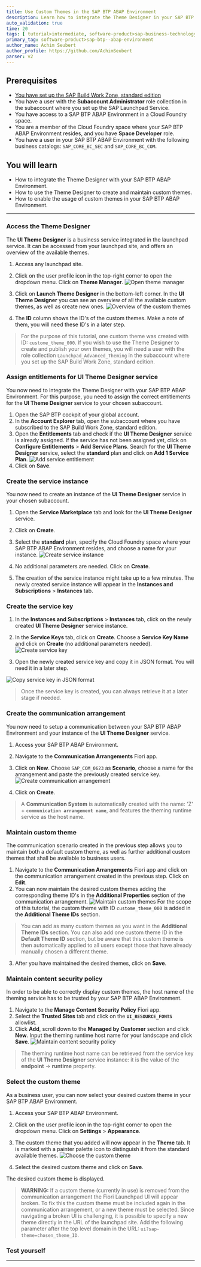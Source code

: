 ```yaml
---
title: Use Custom Themes in the SAP BTP ABAP Environment
description: Learn how to integrate the Theme Designer in your SAP BTP ABAP Environment to create and use custom themes.
auto_validation: true
time: 20
tags: [ tutorial>intermediate, software-product>sap-business-technology-platform]
primary_tag: software-product>sap-btp--abap-environment
author_name: Achim Seubert
author_profile: https://github.com/AchimSeubert
parser: v2
---
```


## Prerequisites
 - [You have set up the SAP Build Work Zone, standard edition](btp-app-work-zone-subscribe)
 - You have a user with the **Subaccount Administrator** role collection in the subaccount where you set up the SAP Launchpad Service.
 - You have access to a SAP BTP ABAP Environment in a Cloud Foundry space.
 - You are a member of the Cloud Foundry space where your SAP BTP ABAP Environment resides, and you have **Space Developer** role.
 - You have a user in your SAP BTP ABAP Environment with the following business catalogs: `SAP_CORE_BC_SEC` and `SAP_CORE_BC_COM`.

## You will learn
- How to integrate the Theme Designer with your SAP BTP ABAP Environment.
- How to use the Theme Designer to create and maintain custom themes.
- How to enable the usage of custom themes in your SAP BTP ABAP Environment.

---
### Access the Theme Designer

The **UI Theme Designer** is a business service integrated in the launchpad service. It can be accessed from your launchpad site, and offers an overview of the available themes.

1. Access any launchpad site.
2. Click on the user profile icon in the top-right corner to open the dropdown menu. Click on **Theme Manager**. ![Open theme manager](5-open-theme-manager.png)

3. Click on **Launch Theme Designer** in the bottom-left corner. In the **UI Theme Designer** you can see an overview of all the available custom themes, as well as create new ones. ![Overview of the custom themes](5-create-new-themes.png)
4. The **ID** column shows the ID's of the custom themes. Make a note of them, you will need these ID's in a later step.

>For the purpose of this tutorial, one custom theme was created with ID: `custome_theme_000`. If you wish to use the Theme Designer to create and publish your own themes, you will need a user with the role collection `Launchpad_Advanced_Theming` in the subaccount where you set up the SAP Build Work Zone, standard edition.

### Assign entitlements for UI Theme Designer service

You now need to integrate the Theme Designer with your SAP BTP ABAP Environment. For this purpose, you need to assign the correct entitlements for the **UI Theme Designer** service to your chosen subaccount.

1. Open the SAP BTP cockpit of your global account.
2. In the **Account Explorer** tab, open the subaccount where you have subscribed to the SAP Build Work Zone, standard edition.
3. Open the **Entitlements** tab and check if the **UI Theme Designer** service is already assigned. If the service has not been assigned yet, click on **Configure Entitlements** > **Add Service Plans**. Search for the **UI Theme Designer** service, select the **standard** plan and click on **Add 1 Service Plan**. ![Add service entitlement](1-Add-service-entitlement.png)
4. Click on **Save**.

### Create the service instance

You now need to create an instance of the **UI Theme Designer** service in your chosen subaccount.

1. Open the **Service Marketplace** tab and look for the **UI Theme Designer** service.
2. Click on **Create**.
3. Select the **standard** plan, specify the Cloud Foundry space where your SAP BTP ABAP Environment resides, and choose a name for your instance. ![Create service instance](2-create-service-instance.png)

4. No additional parameters are needed. Click on **Create**.
5. The creation of the service instance might take up to a few minutes. The newly created service instance will appear in the **Instances and Subscriptions** > **Instances** tab.

### Create the service key

1. In the **Instances and Subscriptions** > **Instances** tab, click on the newly created **UI Theme Designer** service instance.
2. In the **Service Keys** tab, click on **Create**. Choose a **Service Key Name** and click on **Create** (no additional parameters needed). ![Create service key](3-create-service-key.png)

3. Open the newly created service key and copy it in JSON format. You will need it in a later step.

![Copy service key in JSON format](3-copy-service-key-json-format.png)

>Once the service key is created, you can always retrieve it at a later stage if needed.

### Create the communication arrangement

You now need to setup a communication between your SAP BTP ABAP Environment and your instance of the **UI Theme Designer** service.

1. Access your SAP BTP ABAP Environment.
2. Navigate to the **Communication Arrangements** Fiori app.
3. Click on **New**. Choose ``SAP_COM_0623`` as **Scenario**, choose a name for the arrangement and paste the previously created service key. ![Create communication arrangement](4-create-communication-arrangement.png)

4. Click on **Create**.

>A **Communication System** is automatically created with the name: 'Z' + **`communication arrangement name`**, and features the theming runtime service as the host name.

### Maintain custom theme

The communication scenario created in the previous step allows you to maintain both a default custom theme, as well as further additional custom themes that shall be available to business users.

1. Navigate to the **Communication Arrangements** Fiori app and click on the communication arrangement created in the previous step. Click on **Edit**.
2. You can now maintain the desired custom themes adding the corresponding theme ID's in the **Additional Properties** section of the communication arrangement. ![Maintain custom themes](6-maintain-custom-themes.png)
For the scope of this tutorial, the custom theme with ID `custome_theme_000` is added in the **Additional Theme IDs** section.
>You can add as many custom themes as you want in the **Additional Theme IDs** section. You can also add one custom theme ID in the **Default Theme ID** section, but be aware that this custom theme is then automatically applied to all users except those that have already manually chosen a different theme.

3. After you have maintained the desired themes, click on **Save**.

### Maintain content security policy

In order to be able to correctly display custom themes, the host name of the theming service has to be trusted by your SAP BTP ABAP Environment.

1. Navigate to the **Manage Content Security Policy** Fiori app.
2. Select the **Trusted Sites** tab and click on the **`UI_RESOURCE_FONTS`** allowlist.
3. Click **Add**, scroll down to the **Managed by Customer** section and click **New**. Input the theming runtime host name for your landscape and click **Save**. ![Maintain content security policy](7-maintain-content-security-policy.png)

>The theming runtime host name can be retrieved from the service key of the **UI Theme Designer** service instance: it is the value of the **endpoint** → **runtime** property.

### Select the custom theme

As a business user, you can now select your desired custom theme in your SAP BTP ABAP Environment.

1. Access your SAP BTP ABAP Environment.
2. Click on the user profile icon in the top-right corner to open the dropdown menu. Click on **Settings** > **Appearance**.
3. The custom theme that you added will now appear in the **Theme** tab. It is marked with a painter palette icon to distinguish it from the standard available themes. ![Choose the custom theme](8-choose-custom-theme.png)

4. Select the desired custom theme and click on **Save**.

The desired custom theme is displayed.

>**WARNING:** If a custom theme (currently in use) is removed from the communication arrangement the Fiori Launchpad UI will appear broken. To fix this the custom theme must be included again in the communication arrangement, or a new theme must be selected. Since navigating a broken UI is challenging, it is possible to specify a new theme directly in the URL of the launchpad site. Add the following parameter after the top level domain in the URL: `ui?sap-theme=chosen_theme_ID`.

### Test yourself

---
